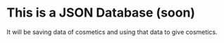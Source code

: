 # This is a JSON Database (soon)

It will be saving data of cosmetics and using that data to give cosmetics.
